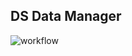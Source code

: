 ## DS Data Manager

![workflow](https://github.com/Hayashi-Yudai/ds_data_manager/actions/workflows/python_app.yml/badge.svg)
